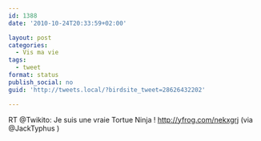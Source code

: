 ```yaml
---
id: 1388
date: '2010-10-24T20:33:59+02:00'

layout: post
categories:
  - Vis ma vie
tags:
  - tweet
format: status
publish_social: no
guid: 'http://tweets.local/?birdsite_tweet=28626432202'

---
```


RT @Twikito: Je suis une vraie Tortue Ninja ! http://yfrog.com/nekxgrj (via @JackTyphus )